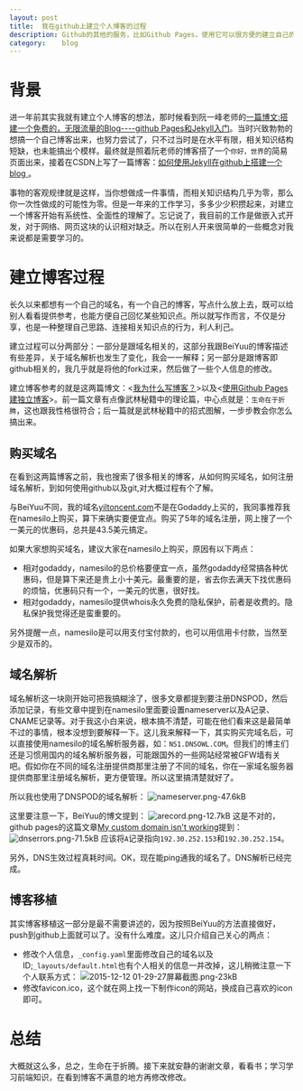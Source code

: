 ```yaml
---
layout: post
title:  我在github上建立个人博客的过程
description: Github的其他的服务，比如Github Pages，使用它可以很方便的建立自己的独立博客，并且免费。
category:    blog
---
```




# 背景
进一年前其实我就有建立个人博客的想法，那时候看到阮一峰老师的[一篇博文:搭建一个免费的，无限流量的Blog----github Pages和Jekyll入门](http://www.ruanyifeng.com/blog/2012/08/blogging_with_jekyll.html)。当时兴致勃勃的想搞一个自己博客出来，也努力尝试了，只不过当时是在水平有限，相关知识结构短缺，也未能搞出个模样。最终就是照着阮老师的博客搭了一个`你好，世界`的简易页面出来，接着在CSDN上写了一篇博客：[如何使用Jekyll在github上搭建一个blog ](http://blog.csdn.net/wuxianglonghaohao/article/details/42655499)。

事物的客观规律就是这样，当你想做成一件事情，而相关知识结构几乎为零，那么你一次性做成的可能性为零。但是一年来的工作学习，多多少少积攒起来，对建立一个博客开始有系统性、全面性的理解了。忘记说了，我目前的工作是做嵌入式开发，对于网络、网页这块的认识相对缺乏。所以在别人开来很简单的一些概念对我来说都是需要学习的。

# 建立博客过程

长久以来都想有一个自己的域名，有一个自己的博客，写点什么放上去，既可以给别人看看提供参考，也能方便自己回忆某些知识点。所以就写作而言，不仅是分享，也是一种整理自己思路、连接相关知识点的行为，利人利己。

建立过程可以分两部分：一部分是跟域名相关的，这部分我跟BeiYuu的博客描述有些差异，关于域名解析也发生了变化，我会一一解释；另一部分是跟博客即github相关的，我几乎就是将他的fork过来，然后做了一些个人信息的修改。

建立博客参考的就是这两篇博文：<[我为什么写博客？](http://beiyuu.com/why-blog/)>以及<[使用Github Pages建独立博客](http://beiyuu.com/github-pages/)>。前一篇文章有点像武林秘籍中的理论篇，中心点就是：`生命在于折腾`，这也跟我性格很符合；后一篇就是武林秘籍中的招式图解，一步步教会你怎么搞出来。

## 购买域名
在看到这两篇博客之前，我也搜索了很多相关的博客，从如何购买域名，如何注册域名解析，到如何使用github以及git,对大概过程有个了解。

与BeiYuu不同，我的域名[yiltoncent.com](yiltoncent.com)不是在Godaddy上买的，我同事推荐我在namesilo上购买，算下来确实要便宜点。购买了5年的域名注册，网上搜了一个一美元的优惠码，总共是43.5美元搞定。

如果大家想购买域名，建议大家在namesilo上购买，原因有以下两点：

* 相对godaddy，namesilo的总价格要便宜一点，虽然godaddy经常搞各种优惠码，但是算下来还是贵上小十美元。最重要的是，省去你去满天下找优惠码的烦恼，优惠码只有一个，一美元的优惠，很好找。
* 相对godaddy，namesilo提供whois永久免费的隐私保护，前者是收费的。隐私保护我觉得还是蛮重要的。

另外提醒一点，namesilo是可以用支付宝付款的，也可以用信用卡付款，当然至少是双币的。

## 域名解析
域名解析这一块刚开始可把我搞糊涂了，很多文章都提到要注册DNSPOD，然后添加记录，有些文章中提到在namesilo里面要设置nameserver以及A记录、CNAME记录等。对于我这小白来说，根本搞不清楚，可能在他们看来这是最简单不过的事情，根本没想到要解释一下。这儿我来解释一下，其实购买完域名后，可以直接使用namesilo的域名解析服务器，如：`NS1.DNSOWL.COM`。但我们的博主们还是习惯用国内的域名解析服务器，可能跟国外的一些网站经常被GFW墙有关吧。假如你在不同的域名注册提供商那里注册了不同的域名，你在一家域名服务器提供商那里注册域名解析，更方便管理。所以这里搞清楚就好了。

所以我也使用了DNSPOD的域名解析：
![nameserver.png-47.6kB][1]

这里要注意一下，BeiYuu的博文提到：
![arecord.png-12.7kB][2]
这是不对的，github pages的这篇文章[My custom domain isn't working](https://help.github.com/articles/my-custom-domain-isn-t-working/)提到：
![dnserrors.png-71.5kB][3]
应该将`A`记录指向`192.30.252.153`和`192.30.252.154`。

另外，DNS生效过程真耗时间。OK，现在能ping通我的域名了。DNS解析已经完成。

## 博客移植
其实博客移植这一部分是最不需要讲述的，因为按照BeiYuu的方法直接做好，push到github上面就可以了。没有什么难度。这儿只介绍自己关心的两点：

* 修改个人信息，`_config.yaml`里面修改自己的域名以及ID;`_layouts/default.html`也有个人相关的信息一并改掉，这儿稍微注意一下个人联系方式：
![2015-12-12 01-29-27屏幕截图.png-23kB][4]
* 修改favicon.ico，这个就在网上找一下制作icon的网站，换成自己喜欢的icon即可。


# 总结
大概就这么多，总之，生命在于折腾。接下来就安静的谢谢文章，看看书；学习学习前端知识，在看到博客不满意的地方再修改修改。


  [1]: http://static.zybuluo.com/yiltoncent/s7f3vqa0hup5w1mw6aiqz3py/nameserver.png
  [2]: http://static.zybuluo.com/yiltoncent/urggtikfrgmtadz6dvwwjemq/arecord.png
  [3]: http://static.zybuluo.com/yiltoncent/xj80w4bkr92tio6pciwlo2pe/dnserrors.png
  [4]: http://static.zybuluo.com/yiltoncent/amv5kj12jp3hcfrpvt6xy6cs/2015-12-12%2001-29-27%E5%B1%8F%E5%B9%95%E6%88%AA%E5%9B%BE.png
